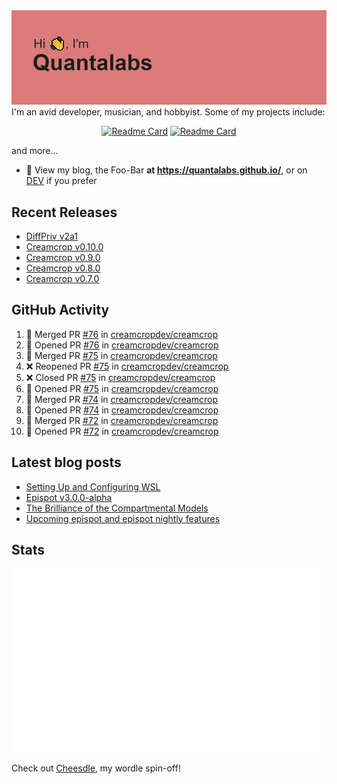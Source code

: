 <img src="header.png">
I'm an avid developer, musician, and hobbyist. Some of my projects include:
<p align='center'><a href="https://github.com/Quantalabs/EpiJS"><img src="https://github-readme-stats.vercel.app/api/pin/?username=epispot&amp;repo=EpiJS" alt="Readme Card"></a>
<a href="https://github.com/Quantalabs/NCOVDashboard"><img src="https://github-readme-stats.vercel.app/api/pin/?username=Quantalabs&amp;repo=NCOVDashboard" alt="Readme Card"></a></p>


and more...

- 📜 View my blog, the Foo-Bar **at https://quantalabs.github.io/**, or on [DEV](https://dev.to/Quantalabs) if you prefer

## Recent Releases
- [DiffPriv v2a1](https://github.com/Quantalabs/DiffPriv/releases/tag/v2.0.0-alpha1)
- [Creamcrop v0.10.0](https://github.com/creamcropdev/creamcrop/releases/tag/v0.10.0)
- [Creamcrop v0.9.0](https://github.com/creamcropdev/creamcrop/releases/tag/v0.9.0)
- [Creamcrop v0.8.0](https://github.com/creamcropdev/creamcrop/releases/tag/v0.8.0)
- [Creamcrop v0.7.0](https://github.com/creamcropdev/creamcrop/releases/tag/v0.7.0)

## GitHub Activity
<!--START_SECTION:activity-->
1. 🎉 Merged PR [#76](https://github.com/creamcropdev/creamcrop/pull/76) in [creamcropdev/creamcrop](https://github.com/creamcropdev/creamcrop)
2. 💪 Opened PR [#76](https://github.com/creamcropdev/creamcrop/pull/76) in [creamcropdev/creamcrop](https://github.com/creamcropdev/creamcrop)
3. 🎉 Merged PR [#75](https://github.com/creamcropdev/creamcrop/pull/75) in [creamcropdev/creamcrop](https://github.com/creamcropdev/creamcrop)
4. ❌ Reopened PR [#75](https://github.com/creamcropdev/creamcrop/pull/75) in [creamcropdev/creamcrop](https://github.com/creamcropdev/creamcrop)
5. ❌ Closed PR [#75](https://github.com/creamcropdev/creamcrop/pull/75) in [creamcropdev/creamcrop](https://github.com/creamcropdev/creamcrop)
6. 💪 Opened PR [#75](https://github.com/creamcropdev/creamcrop/pull/75) in [creamcropdev/creamcrop](https://github.com/creamcropdev/creamcrop)
7. 🎉 Merged PR [#74](https://github.com/creamcropdev/creamcrop/pull/74) in [creamcropdev/creamcrop](https://github.com/creamcropdev/creamcrop)
8. 💪 Opened PR [#74](https://github.com/creamcropdev/creamcrop/pull/74) in [creamcropdev/creamcrop](https://github.com/creamcropdev/creamcrop)
9. 🎉 Merged PR [#72](https://github.com/creamcropdev/creamcrop/pull/72) in [creamcropdev/creamcrop](https://github.com/creamcropdev/creamcrop)
10. 💪 Opened PR [#72](https://github.com/creamcropdev/creamcrop/pull/72) in [creamcropdev/creamcrop](https://github.com/creamcropdev/creamcrop)
<!--END_SECTION:activity-->

## Latest blog posts
<!-- BLOG-POST-LIST:START -->
- [Setting Up and Configuring WSL](https://dev.to/quantalabs/setting-up-and-configuring-wsl-392c)
- [Epispot v3.0.0-alpha](https://dev.to/epispot/epispot-v3-0-0-alpha-5heh)
- [The Brilliance of the Compartmental Models](https://dev.to/quantalabs/the-brilliance-of-the-compartmental-models-1j99)
- [Upcoming epispot and epispot nightly features](https://dev.to/epispot/upcoming-epispot-and-epispot-nightly-features-52ep)
<!-- BLOG-POST-LIST:END -->


## Stats
<p align="center"><img src="https://github.com/Quantalabs/github-stats/raw/master/generated/languages.svg" alt="Language Stats"><br>

Check out [Cheesdle](https://cheesdle.vercel.app), my wordle spin-off!
